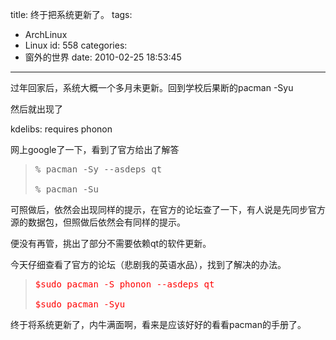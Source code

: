 title: 终于把系统更新了。
tags:
  - ArchLinux
  - Linux
id: 558
categories:
  - 窗外的世界
date: 2010-02-25 18:53:45
---

过年回家后，系统大概一个多月未更新。回到学校后果断的pacman -Syu

然后就出现了

kdelibs: requires phonon

网上google了一下，看到了官方给出了解答
> <pre>% pacman -Sy --asdeps qt> 
> % pacman -Su</pre>
可照做后，依然会出现同样的提示，在官方的论坛查了一下，有人说是先同步官方源的数据包，但照做后依然会有同样的提示。

便没有再管，挑出了部分不需要依赖qt的软件更新。

今天仔细查看了官方的论坛（悲剧我的英语水品），找到了解决的办法。
> <pre><span style="color: #ff0000;">$sudo pacman -S phonon --asdeps qt> 
> $sudo pacman -Syu</span></pre>
终于将系统更新了，内牛满面啊，看来是应该好好的看看pacman的手册了。